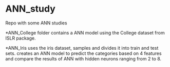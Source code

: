 # ANN_study
Repo with some ANN studies

*ANN_College folder contains a ANN model using the College dataset from ISLR package.

*ANN_Iris uses the iris dataset, samples and divides it into train and test sets. creates an ANN model to predict the categories based on 4 features and compare the results of ANN with hidden neurons ranging from 2 to 8. 
